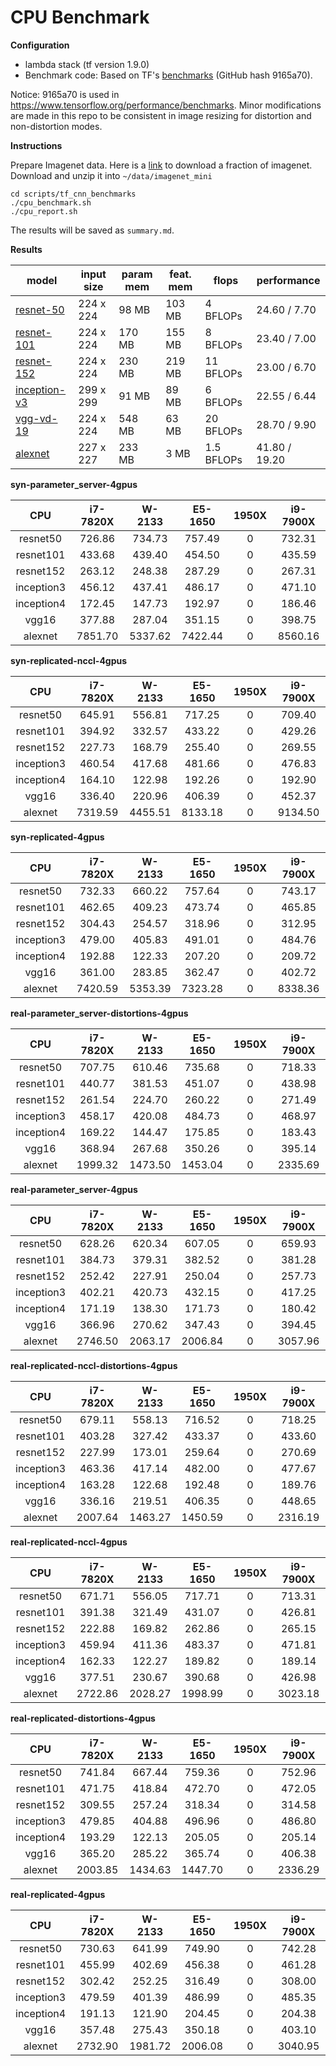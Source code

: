 CPU Benchmark
===

__Configuration__

* lambda stack (tf version 1.9.0)
* Benchmark code: Based on TF's [benchmarks](https://github.com/tensorflow/benchmarks) (GitHub hash 9165a70).

Notice: 9165a70 is used in https://www.tensorflow.org/performance/benchmarks. Minor modifications are made in this repo to be consistent in image resizing for distortion and non-distortion modes. 


__Instructions__

Prepare Imagenet data. Here is a [link](https://drive.google.com/open?id=1JzF24uUa7D9fFeETrnNYMMMZ-9yNC0I5) to download a fraction of imagenet. Download and unzip it into ```~/data/imagenet_mini```

```
cd scripts/tf_cnn_benchmarks
./cpu_benchmark.sh
./cpu_report.sh
```

The results will be saved as ```summary.md```.

__Results__

| model | input size | param mem | feat. mem | flops | performance |
|-------|------------|--------------|----------------|-------|-------------|
| [resnet-50](reports/resnet-50.md) | 224 x 224 | 98 MB | 103 MB | 4 BFLOPs | 24.60 / 7.70 |
| [resnet-101](reports/resnet-101.md) | 224 x 224 | 170 MB | 155 MB | 8 BFLOPs | 23.40 / 7.00 |
| [resnet-152](reports/resnet-152.md) | 224 x 224 | 230 MB | 219 MB | 11 BFLOPs | 23.00 / 6.70 |
| [inception-v3](reports/inception-v3.md) | 299 x 299 | 91 MB | 89 MB | 6 BFLOPs | 22.55 / 6.44 |
| [vgg-vd-19](reports/vgg-vd-19.md) | 224 x 224 | 548 MB | 63 MB | 20 BFLOPs | 28.70 / 9.90 |
| [alexnet](reports/alexnet.md) | 227 x 227 | 233 MB | 3 MB | 1.5 BFLOPs | 41.80 / 19.20 |


**syn-parameter_server-4gpus**

CPU | i7-7820X | W-2133 | E5-1650 | 1950X | i9-7900X |
:------:|:------:|:------:|:------:|:------:|:------:|
resnet50 |726.86 |734.73 |757.49 |0 |732.31 |
resnet101 |433.68 |439.40 |454.50 |0 |435.59 |
resnet152 |263.12 |248.38 |287.29 |0 |267.31 |
inception3 |456.12 |437.41 |486.17 |0 |471.10 |
inception4 |172.45 |147.73 |192.97 |0 |186.46 |
vgg16 |377.88 |287.04 |351.15 |0 |398.75 |
alexnet |7851.70 |5337.62 |7422.44 |0 |8560.16 |


**syn-replicated-nccl-4gpus**

CPU | i7-7820X | W-2133 | E5-1650 | 1950X | i9-7900X |
:------:|:------:|:------:|:------:|:------:|:------:|
resnet50 |645.91 |556.81 |717.25 |0 |709.40 |
resnet101 |394.92 |332.57 |433.22 |0 |429.26 |
resnet152 |227.73 |168.79 |255.40 |0 |269.55 |
inception3 |460.54 |417.68 |481.66 |0 |476.83 |
inception4 |164.10 |122.98 |192.26 |0 |192.90 |
vgg16 |336.40 |220.96 |406.39 |0 |452.37 |
alexnet |7319.59 |4455.51 |8133.18 |0 |9134.50 |


**syn-replicated-4gpus**

CPU | i7-7820X | W-2133 | E5-1650 | 1950X | i9-7900X |
:------:|:------:|:------:|:------:|:------:|:------:|
resnet50 |732.33 |660.22 |757.64 |0 |743.17 |
resnet101 |462.65 |409.23 |473.74 |0 |465.85 |
resnet152 |304.43 |254.57 |318.96 |0 |312.95 |
inception3 |479.00 |405.83 |491.01 |0 |484.76 |
inception4 |192.88 |122.33 |207.20 |0 |209.72 |
vgg16 |361.00 |283.85 |362.47 |0 |402.72 |
alexnet |7420.59 |5353.39 |7323.28 |0 |8338.36 |


**real-parameter_server-distortions-4gpus**

CPU | i7-7820X | W-2133 | E5-1650 | 1950X | i9-7900X |
:------:|:------:|:------:|:------:|:------:|:------:|
resnet50 |707.75 |610.46 |735.68 |0 |718.33 |
resnet101 |440.77 |381.53 |451.07 |0 |438.98 |
resnet152 |261.54 |224.70 |260.22 |0 |271.49 |
inception3 |458.17 |420.08 |484.73 |0 |468.97 |
inception4 |169.22 |144.47 |175.85 |0 |183.43 |
vgg16 |368.94 |267.68 |350.26 |0 |395.14 |
alexnet |1999.32 |1473.50 |1453.04 |0 |2335.69 |


**real-parameter_server-4gpus**

CPU | i7-7820X | W-2133 | E5-1650 | 1950X | i9-7900X |
:------:|:------:|:------:|:------:|:------:|:------:|
resnet50 |628.26 |620.34 |607.05 |0 |659.93 |
resnet101 |384.73 |379.31 |382.52 |0 |381.28 |
resnet152 |252.42 |227.91 |250.04 |0 |257.73 |
inception3 |402.21 |420.73 |432.15 |0 |417.25 |
inception4 |171.19 |138.30 |171.73 |0 |180.42 |
vgg16 |366.96 |270.62 |347.43 |0 |394.45 |
alexnet |2746.50 |2063.17 |2006.84 |0 |3057.96 |


**real-replicated-nccl-distortions-4gpus**

CPU | i7-7820X | W-2133 | E5-1650 | 1950X | i9-7900X |
:------:|:------:|:------:|:------:|:------:|:------:|
resnet50 |679.11 |558.13 |716.52 |0 |718.25 |
resnet101 |403.28 |327.42 |433.37 |0 |433.60 |
resnet152 |227.99 |173.01 |259.64 |0 |270.69 |
inception3 |463.36 |417.14 |482.00 |0 |477.67 |
inception4 |163.28 |122.68 |192.48 |0 |189.76 |
vgg16 |336.16 |219.51 |406.35 |0 |448.65 |
alexnet |2007.64 |1463.27 |1450.59 |0 |2316.19 |


**real-replicated-nccl-4gpus**

CPU | i7-7820X | W-2133 | E5-1650 | 1950X | i9-7900X |
:------:|:------:|:------:|:------:|:------:|:------:|
resnet50 |671.71 |556.05 |717.71 |0 |713.31 |
resnet101 |391.38 |321.49 |431.07 |0 |426.81 |
resnet152 |222.88 |169.82 |262.86 |0 |265.15 |
inception3 |459.94 |411.36 |483.37 |0 |471.81 |
inception4 |162.33 |122.27 |189.82 |0 |189.14 |
vgg16 |377.51 |230.67 |390.68 |0 |426.98 |
alexnet |2722.86 |2028.27 |1998.99 |0 |3023.18 |


**real-replicated-distortions-4gpus**

CPU | i7-7820X | W-2133 | E5-1650 | 1950X | i9-7900X |
:------:|:------:|:------:|:------:|:------:|:------:|
resnet50 |741.84 |667.44 |759.36 |0 |752.96 |
resnet101 |471.75 |418.84 |472.70 |0 |472.05 |
resnet152 |309.55 |257.24 |318.34 |0 |314.58 |
inception3 |479.85 |404.88 |496.96 |0 |486.80 |
inception4 |193.29 |122.13 |205.05 |0 |205.14 |
vgg16 |365.20 |285.22 |365.74 |0 |406.38 |
alexnet |2003.85 |1434.63 |1447.70 |0 |2336.29 |


**real-replicated-4gpus**

CPU | i7-7820X | W-2133 | E5-1650 | 1950X | i9-7900X |
:------:|:------:|:------:|:------:|:------:|:------:|
resnet50 |730.63 |641.99 |749.90 |0 |742.28 |
resnet101 |455.99 |402.69 |456.38 |0 |461.28 |
resnet152 |302.42 |252.25 |316.49 |0 |308.00 |
inception3 |479.59 |401.39 |486.99 |0 |485.35 |
inception4 |191.13 |121.90 |204.45 |0 |204.38 |
vgg16 |357.48 |275.43 |350.18 |0 |403.10 |
alexnet |2732.90 |1981.72 |2006.08 |0 |3040.95 |

